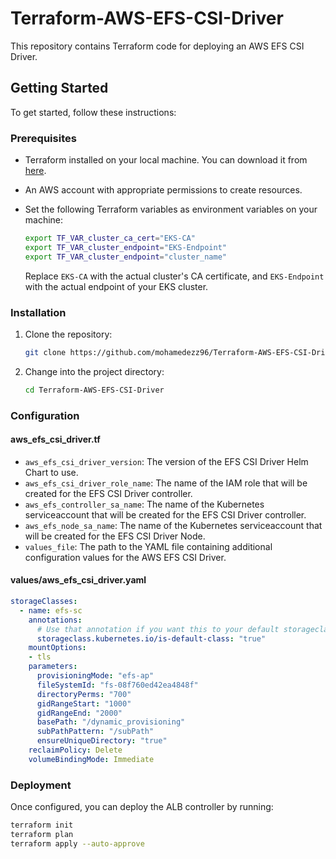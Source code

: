 # Terraform-AWS-EFS-CSI-Driver
This repository contains Terraform code for deploying an AWS EFS CSI Driver.

## Getting Started

To get started, follow these instructions:

### Prerequisites

- Terraform installed on your local machine. You can download it from [here](https://www.terraform.io/downloads.html).
- An AWS account with appropriate permissions to create resources.
- Set the following Terraform variables as environment variables on your machine:

    ```bash
    export TF_VAR_cluster_ca_cert="EKS-CA"
    export TF_VAR_cluster_endpoint="EKS-Endpoint"
    export TF_VAR_cluster_endpoint="cluster_name"
    ```

    Replace `EKS-CA` with the actual cluster's CA certificate, and `EKS-Endpoint` with the actual endpoint of your EKS cluster.

### Installation

1. Clone the repository:

    ```bash
    git clone https://github.com/mohamedezz96/Terraform-AWS-EFS-CSI-Driver.git
    ```
2. Change into the project directory:

    ```bash
    cd Terraform-AWS-EFS-CSI-Driver
    ```
### Configuration
#### aws_efs_csi_driver.tf
- `aws_efs_csi_driver_version`: The version of the EFS CSI Driver Helm Chart to use.
- `aws_efs_csi_driver_role_name`: The name of the IAM role that will be created for the EFS CSI Driver controller.
- `aws_efs_controller_sa_name`: The name of the Kubernetes serviceaccount that will be created for the EFS CSI Driver controller.
- `aws_efs_node_sa_name`: The name of the Kubernetes serviceaccount that will be created for the EFS CSI Driver Node.
- `values_file`: The path to the YAML file containing additional configuration values for the AWS EFS CSI Driver.

#### values/aws_efs_csi_driver.yaml
```yaml
storageClasses: 
  - name: efs-sc
    annotations:
      # Use that annotation if you want this to your default storageclass
      storageclass.kubernetes.io/is-default-class: "true"
    mountOptions:
    - tls
    parameters:
      provisioningMode: "efs-ap"
      fileSystemId: "fs-08f760ed42ea4848f"
      directoryPerms: "700"
      gidRangeStart: "1000"
      gidRangeEnd: "2000"
      basePath: "/dynamic_provisioning"
      subPathPattern: "/subPath"
      ensureUniqueDirectory: "true"
    reclaimPolicy: Delete
    volumeBindingMode: Immediate
```

### Deployment

Once configured, you can deploy the ALB controller by running:

```bash
terraform init
terraform plan
terraform apply --auto-approve
```




